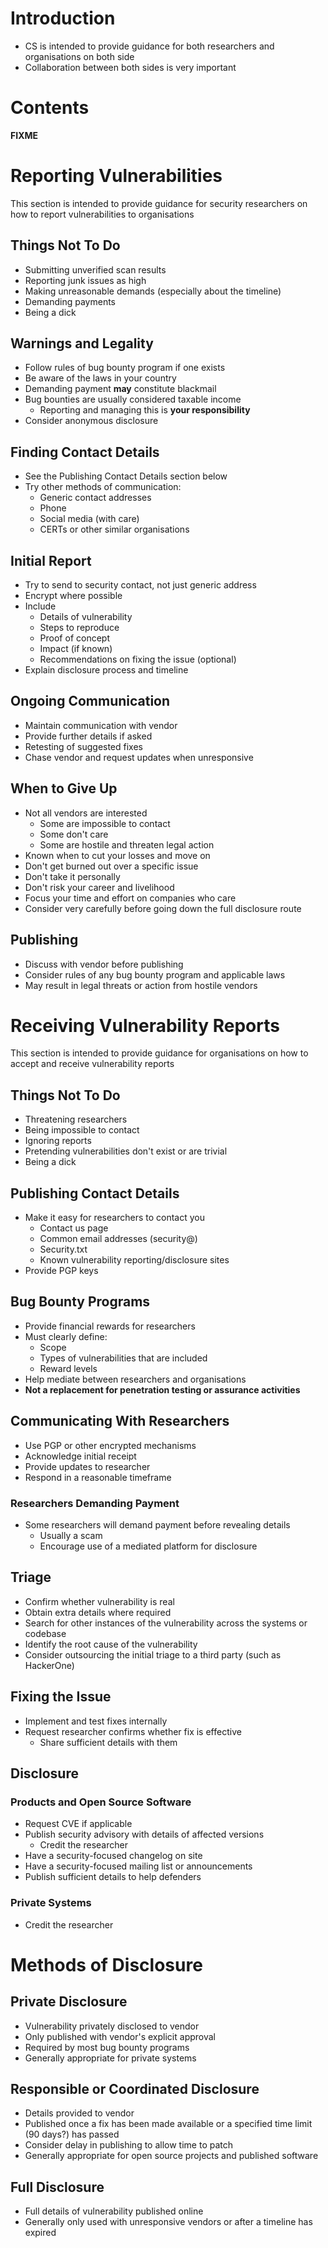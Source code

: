 # Introduction

- CS is intended to provide guidance for both researchers and organisations on both side
- Collaboration between both sides is very important

# Contents

**FIXME**

# Reporting Vulnerabilities

This section is intended to provide guidance for security researchers on how to report vulnerabilities to organisations

## Things Not To Do

- Submitting unverified scan results
- Reporting junk issues as high
- Making unreasonable demands (especially about the timeline)
- Demanding payments
- Being a dick

## Warnings and Legality

- Follow rules of bug bounty program if one exists
- Be aware of the laws in your country
- Demanding payment __may__ constitute blackmail
- Bug bounties are usually considered taxable income
  + Reporting and managing this is **your responsibility**
- Consider anonymous disclosure

## Finding Contact Details

- See the Publishing Contact Details section below
- Try other methods of communication:
  + Generic contact addresses
  + Phone
  + Social media (with care)
  + CERTs or other similar organisations

## Initial Report

- Try to send to security contact, not just generic address
- Encrypt where possible
- Include
  + Details of vulnerability
  + Steps to reproduce
  + Proof of concept
  + Impact (if known)
  + Recommendations on fixing the issue (optional)
- Explain disclosure process and timeline

## Ongoing Communication

- Maintain communication with vendor
- Provide further details if asked
- Retesting of suggested fixes
- Chase vendor and request updates when unresponsive

## When to Give Up

- Not all vendors are interested
  + Some are impossible to contact
  + Some don't care
  + Some are hostile and threaten legal action
- Known when to cut your losses and move on
- Don't get burned out over a specific issue
- Don't take it personally
- Don't risk your career and livelihood
- Focus your time and effort on companies who care
- Consider very carefully before going down the full disclosure route

## Publishing

- Discuss with vendor before publishing
- Consider rules of any bug bounty program and applicable laws
- May result in legal threats or action from hostile vendors

# Receiving Vulnerability Reports

This section is intended to provide guidance for organisations on how to accept and receive vulnerability reports

## Things Not To Do

- Threatening researchers
- Being impossible to contact
- Ignoring reports
- Pretending vulnerabilities don't exist or are trivial
- Being a dick

## Publishing Contact Details

- Make it easy for researchers to contact you
  + Contact us page
  + Common email addresses (security@)
  + Security.txt
  + Known vulnerability reporting/disclosure sites
- Provide PGP keys

## Bug Bounty Programs

- Provide financial rewards for researchers
- Must clearly define:
  + Scope
  + Types of vulnerabilities that are included
  + Reward levels
- Help mediate between researchers and organisations
- **Not a replacement for penetration testing or assurance activities**

## Communicating With Researchers

- Use PGP or other encrypted mechanisms
- Acknowledge initial receipt
- Provide updates to researcher
- Respond in a reasonable timeframe

### Researchers Demanding Payment

- Some researchers will demand payment before revealing details
  + Usually a scam
  + Encourage use of a mediated platform for disclosure

## Triage

- Confirm whether vulnerability is real
- Obtain extra details where required
- Search for other instances of the vulnerability across the systems or codebase
- Identify the root cause of the vulnerability
- Consider outsourcing the initial triage to a third party (such as HackerOne)

## Fixing the Issue

- Implement and test fixes internally
- Request researcher confirms whether fix is effective
  + Share sufficient details with them

##  Disclosure

### Products and Open Source Software

- Request CVE if applicable
- Publish security advisory with details of affected versions
  + Credit the researcher
- Have a security-focused changelog on site
- Have a security-focused mailing list or announcements
- Publish sufficient details to help defenders

### Private Systems

- Credit the researcher

# Methods of Disclosure

## Private Disclosure

- Vulnerability privately disclosed to vendor
- Only published with vendor's explicit approval
- Required by most bug bounty programs
- Generally appropriate for private systems

## Responsible or Coordinated Disclosure

- Details provided to vendor
- Published once a fix has been made available or a specified time limit (90 days?) has passed
- Consider delay in publishing to allow time to patch
- Generally appropriate for open source projects and published software

## Full Disclosure

- Full details of vulnerability published online
- Generally only used with unresponsive vendors or after a timeline has expired

